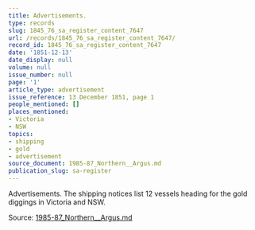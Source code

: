 ```yaml
---
title: Advertisements.
type: records
slug: 1845_76_sa_register_content_7647
url: /records/1845_76_sa_register_content_7647/
record_id: 1845_76_sa_register_content_7647
date: '1851-12-13'
date_display: null
volume: null
issue_number: null
page: '1'
article_type: advertisement
issue_reference: 13 December 1851, page 1
people_mentioned: []
places_mentioned:
- Victoria
- NSW
topics:
- shipping
- gold
- advertisement
source_document: 1985-87_Northern__Argus.md
publication_slug: sa-register
---
```


Advertisements.  The shipping notices list 12 vessels heading for the gold diggings in Victoria and NSW.

Source: [1985-87_Northern__Argus.md](/downloads/markdown/1985-87_Northern__Argus.md)
